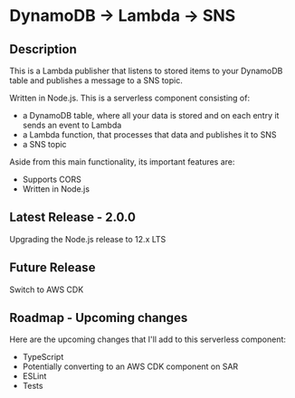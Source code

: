 
# DynamoDB -> Lambda -> SNS

## Description

This is a Lambda publisher that listens to stored items to your DynamoDB table and publishes a message to a SNS topic. 

Written in Node.js. 
This is a serverless component consisting of:

- a DynamoDB table, where all your data is stored and on each entry it sends an event to Lambda
- a Lambda function, that processes that data and publishes it to SNS
- a SNS topic

Aside from this main functionality, its important features are:

- Supports CORS
- Written in Node.js

## Latest Release - 2.0.0

Upgrading the Node.js release to 12.x LTS

## Future Release

Switch to AWS CDK

## Roadmap - Upcoming changes

Here are the upcoming changes that I'll add to this serverless component:

- TypeScript
- Potentially converting to an AWS CDK component on SAR
- ESLint
- Tests
